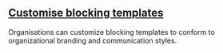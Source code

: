 ## [Customise blocking templates](https://help.safesquid.com/portal/en/kb/articles/create-custom-templates)

Organisations can customize blocking templates to conform to organizational branding and communication styles.
